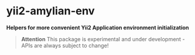 # yii2-amylian-env
**Helpers for more convenient Yii2 Application environment initialization**

> **Attention** This package is experimental and under development - APIs are always subject to change!


